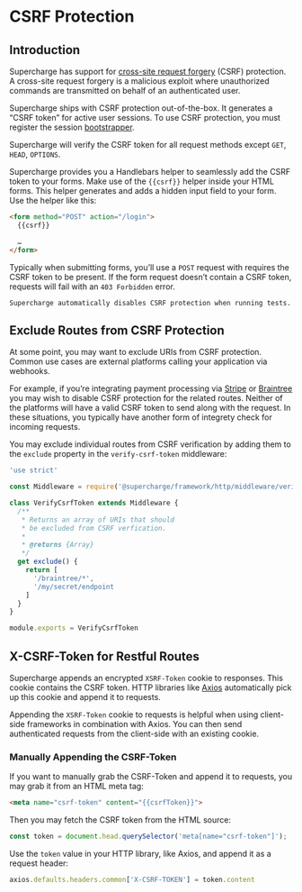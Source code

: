 # CSRF Protection


## Introduction
Supercharge has support for [cross-site request forgery](https://en.wikipedia.org/wiki/Cross-site_request_forgery) (CSRF) protection. A cross-site request forgery is a malicious exploit where unauthorized commands are transmitted on behalf of an authenticated user.

Supercharge ships with CSRF protection out-of-the-box. It generates a “CSRF token” for active user sessions. To use CSRF protection, you must register the session [bootstrapper](/docs/{{version}}/bootstrappers).

Supercharge will verify the CSRF token for all request methods except `GET`, `HEAD`, `OPTIONS`.

Supercharge provides you a Handlebars helper to seamlessly add the CSRF token to your forms. Make use of the `{{csrf}}` helper inside your HTML forms. This helper generates and adds a hidden input field to your form. Use the helper like this:

```html
<form method="POST" action="/login">
  {{csrf}}

  …
</form>
```

Typically when submitting forms, you’ll use a `POST` request with requires the CSRF token to be present. If the form request doesn’t contain a CSRF token, requests will fail with an `403 Forbidden` error.

```info
Supercharge automatically disables CSRF protection when running tests.
```


## Exclude Routes from CSRF Protection
At some point, you may want to exclude URIs from CSRF protection. Common use cases are external platforms calling your application via webhooks.

For example, if you’re integrating payment processing via [Stripe](https://stripe.com) or [Braintree](https://www.braintreegateway.com/) you may wish to disable CSRF protection for the related routes. Neither of the platforms will have a valid CSRF token to send along with the request. In these situations, you typically have another form of integrety check for incoming requests.

You may exclude individual routes from CSRF verification by adding them to the `exclude` property in the `verify-csrf-token` middleware:

```js
'use strict'

const Middleware = require('@supercharge/framework/http/middleware/verify-csrf-token')

class VerifyCsrfToken extends Middleware {
  /**
   * Returns an array of URIs that should
   * be excluded from CSRF verfication.
   *
   * @returns {Array}
   */
  get exclude() {
    return [
      '/braintree/*',
      '/my/secret/endpoint
    ]
  }
}

module.exports = VerifyCsrfToken
```


## X-CSRF-Token for Restful Routes
Supercharge appends an encrypted `XSRF-Token` cookie to responses. This cookie contains the CSRF token. HTTP libraries like [Axios](https://github.com/axios/axios) automatically pick up this cookie and append it to requests.

Appending the `XSRF-Token` cookie to requests is helpful when using client-side frameworks in combination with Axios. You can then send authenticated requests from the client-side with an existing cookie.


### Manually Appending the CSRF-Token
If you want to manually grab the CSRF-Token and append it to requests, you may grab it from an HTML meta tag:

```html
<meta name="csrf-token" content="{{csrfToken}}">
```

Then you may fetch the CSRF token from the HTML source:

```js
const token = document.head.querySelector('meta[name="csrf-token"]');
```

Use the `token` value in your HTTP library, like Axios, and append it as a request header:

```js
axios.defaults.headers.common['X-CSRF-TOKEN'] = token.content
```
